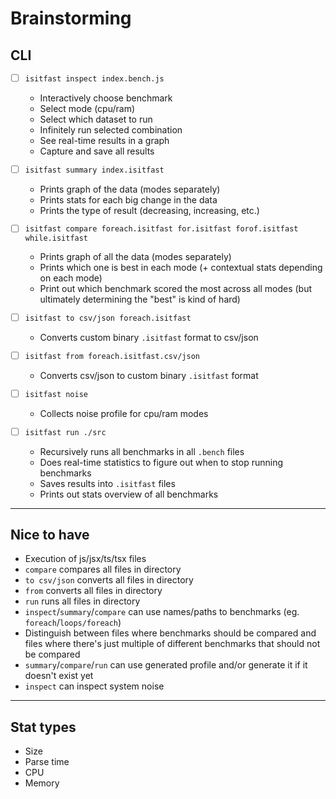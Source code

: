 # Brainstorming

## CLI

- [ ] `isitfast inspect index.bench.js`
  - Interactively choose benchmark
  - Select mode (cpu/ram)
  - Select which dataset to run
  - Infinitely run selected combination
  - See real-time results in a graph
  - Capture and save all results

- [ ] `isitfast summary index.isitfast`
  - Prints graph of the data (modes separately)
  - Prints stats for each big change in the data
  - Prints the type of result (decreasing, increasing, etc.)

- [ ] `isitfast compare foreach.isitfast for.isitfast forof.isitfast while.isitfast`
  - Prints graph of all the data (modes separately)
  - Prints which one is best in each mode (+ contextual stats depending on each mode)
  - Print out which benchmark scored the most across all modes (but ultimately determining the "best" is kind of hard)

- [ ] `isitfast to csv/json foreach.isitfast`
  - Converts custom binary `.isitfast` format to csv/json

- [ ] `isitfast from foreach.isitfast.csv/json`
  - Converts csv/json to custom binary `.isitfast` format

- [ ] `isitfast noise`
  - Collects noise profile for cpu/ram modes

- [ ] `isitfast run ./src`
  - Recursively runs all benchmarks in all `.bench` files
  - Does real-time statistics to figure out when to stop running benchmarks
  - Saves results into `.isitfast` files
  - Prints out stats overview of all benchmarks

---

## Nice to have

- Execution of js/jsx/ts/tsx files
- `compare` compares all files in directory
- `to csv/json` converts all files in directory
- `from` converts all files in directory
- `run` runs all files in directory
- `inspect`/`summary`/`compare` can use names/paths to benchmarks (eg. `foreach`/`loops/foreach`)
- Distinguish between files where benchmarks should be compared and files where there's just multiple of different benchmarks that should not be compared
- `summary`/`compare`/`run` can use generated profile and/or generate it if it doesn't exist yet
- `inspect` can inspect system noise

---

## Stat types

- Size
- Parse time
- CPU
- Memory









































